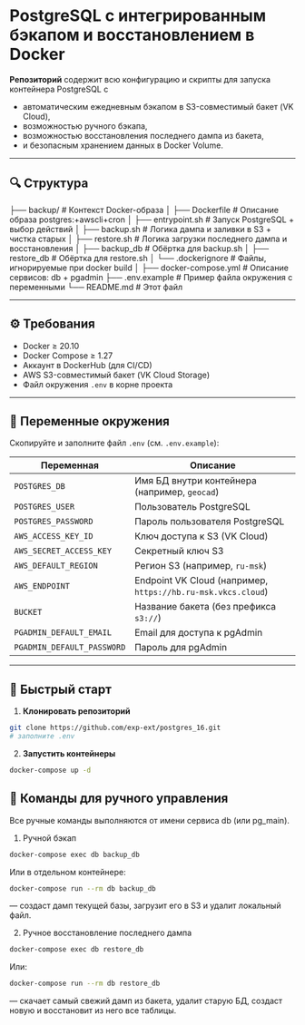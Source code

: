# PostgreSQL с интегрированным бэкапом и восстановлением в Docker

**Репозиторий** содержит всю конфигурацию и скрипты для запуска контейнера PostgreSQL с  

- автоматическим ежедневным бэкапом в S3-совместимый бакет (VK Cloud),  
- возможностью ручного бэкапа,  
- возможностью восстановления последнего дампа из бакета,  
- и безопасным хранением данных в Docker Volume.

---

## 🔍 Структура

├── backup/ # Контекст Docker-образа
│ ├── Dockerfile # Описание образа postgres:+awscli+cron
│ ├── entrypoint.sh # Запуск PostgreSQL + выбор действий
│ ├── backup.sh # Логика дампа и заливки в S3 + чистка старых
│ ├── restore.sh # Логика загрузки последнего дампа и восстановления
│ ├── backup_db # Обёртка для backup.sh
│ ├── restore_db # Обёртка для restore.sh
│ └── .dockerignore # Файлы, игнорируемые при docker build
│
├── docker-compose.yml # Описание сервисов: db + pgadmin
├── .env.example # Пример файла окружения с переменными
└── README.md # Этот файл

---

## ⚙️ Требования

- Docker ≥ 20.10  
- Docker Compose ≥ 1.27  
- Аккаунт в DockerHub (для CI/CD)  
- AWS S3-совместимый бакет (VK Cloud Storage)  
- Файл окружения `.env` в корне проекта  

---

## 📝 Переменные окружения

Скопируйте и заполните файл `.env` (см. `.env.example`):

| Переменная             | Описание                                                      |
|------------------------|---------------------------------------------------------------|
| `POSTGRES_DB`          | Имя БД внутри контейнера (например, `geocad`)                 |
| `POSTGRES_USER`        | Пользователь PostgreSQL                                       |
| `POSTGRES_PASSWORD`    | Пароль пользователя PostgreSQL                                |
| `AWS_ACCESS_KEY_ID`    | Ключ доступа к S3 (VK Cloud)                                  |
| `AWS_SECRET_ACCESS_KEY`| Секретный ключ S3                                             |
| `AWS_DEFAULT_REGION`   | Регион S3 (например, `ru-msk`)                                |
| `AWS_ENDPOINT`         | Endpoint VK Cloud (например, `https://hb.ru-msk.vkcs.cloud`)  |
| `BUCKET`               | Название бакета (без префикса `s3://`)                        |
| `PGADMIN_DEFAULT_EMAIL`    | Email для доступа к pgAdmin                                |
| `PGADMIN_DEFAULT_PASSWORD` | Пароль для pgAdmin                                         |

---

## 🚀 Быстрый старт

1. **Клонировать репозиторий**  

```bash
git clone https://github.com/exp-ext/postgres_16.git
# заполните .env
```

2. **Запустить контейнеры**

```bash
docker-compose up -d
```

## 🔧 Команды для ручного управления

Все ручные команды выполняются от имени сервиса db (или pg_main).

1. Ручной бэкап

```bash
docker-compose exec db backup_db
```

Или в отдельном контейнере:

```bash
docker-compose run --rm db backup_db
```

— создаст дамп текущей базы, загрузит его в S3 и удалит локальный файл.

2. Ручное восстановление последнего дампа

```bash
docker-compose exec db restore_db
```

Или:

```bash
docker-compose run --rm db restore_db
```

— скачает самый свежий дамп из бакета, удалит старую БД, создаст новую и восстановит из него все таблицы.
